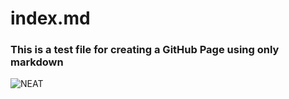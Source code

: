 # index.md

### This is a test file for creating a GitHub Page using only markdown


![NEAT](https://chris-lamb.co.uk/wp-content/2010/bender/01.jpg)
